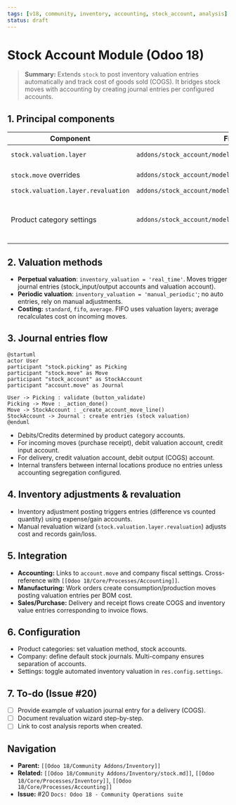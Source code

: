 ```yaml
---
tags: [v18, community, inventory, accounting, stock_account, analysis]
status: draft
---
```


# Stock Account Module (Odoo 18)

> **Summary:** Extends `stock` to post inventory valuation entries automatically and track cost of goods sold (COGS). It bridges stock moves with accounting by creating journal entries per configured accounts.

## 1. Principal components

| Component | File | Responsibilities |
|-----------|------|------------------|
| `stock.valuation.layer` | `addons/stock_account/models/stock_valuation_layer.py` | Records cost layers for moves (used by FIFO/average). |
| `stock.move` overrides | `addons/stock_account/models/stock_move.py` | Hooks into `_create_account_move_line` to generate valuation entries. |
| `stock.valuation.layer.revaluation` | `addons/stock_account/models/stock_valuation_layer.py` | Manual revaluation adjustments. |
| Product category settings | `addons/stock_account/models/product_template.py` | Adds `property_stock_valuation_account_id`, `property_stock_account_input/output`, `inventory_valuation` and `costing_method`. |

## 2. Valuation methods
- **Perpetual valuation**: `inventory_valuation = 'real_time'`. Moves trigger journal entries (stock_input/output accounts and valuation account).
- **Periodic valuation**: `inventory_valuation = 'manual_periodic'`; no auto entries, rely on manual adjustments.
- **Costing:** `standard`, `fifo`, `average`. FIFO uses valuation layers; average recalculates cost on incoming moves.

## 3. Journal entries flow

```plantuml
@startuml
actor User
participant "stock.picking" as Picking
participant "stock.move" as Move
participant "stock_account" as StockAccount
participant "account.move" as Journal

User -> Picking : validate (button_validate)
Picking -> Move : _action_done()
Move -> StockAccount : _create_account_move_line()
StockAccount -> Journal : create entries (stock valuation)
@enduml
```

- Debits/Credits determined by product category accounts.
- For incoming moves (purchase receipt), debit valuation account, credit input account.
- For delivery, credit valuation account, debit output (COGS) account.
- Internal transfers between internal locations produce no entries unless accounting segregation configured.

## 4. Inventory adjustments & revaluation
- Inventory adjustment posting triggers entries (difference vs counted quantity) using expense/gain accounts.
- Manual revaluation wizard (`stock.valuation.layer.revaluation`) adjusts cost and records gain/loss.

## 5. Integration
- **Accounting:** Links to `account.move` and company fiscal settings. Cross-reference with `[[Odoo 18/Core/Processes/Accounting]]`.
- **Manufacturing:** Work orders create consumption/production moves posting valuation entries per BOM cost.
- **Sales/Purchase:** Delivery and receipt flows create COGS and inventory value entries corresponding to invoice flows.

## 6. Configuration
- Product categories: set valuation method, stock accounts.
- Company: define default stock journals. Multi-company ensures separation of accounts.
- Settings: toggle automated inventory valuation in `res.config.settings`.

## 7. To-do (Issue #20)
- [ ] Provide example of valuation journal entry for a delivery (COGS).
- [ ] Document revaluation wizard step-by-step.
- [ ] Link to cost analysis reports when created.

## Navigation
- **Parent:** `[[Odoo 18/Community Addons/Inventory]]`
- **Related:** `[[Odoo 18/Community Addons/Inventory/stock.md]]`, `[[Odoo 18/Core/Processes/Inventory]]`, `[[Odoo 18/Core/Processes/Accounting]]`
- **Issue:** #20 `Docs: Odoo 18 - Community Operations suite`
